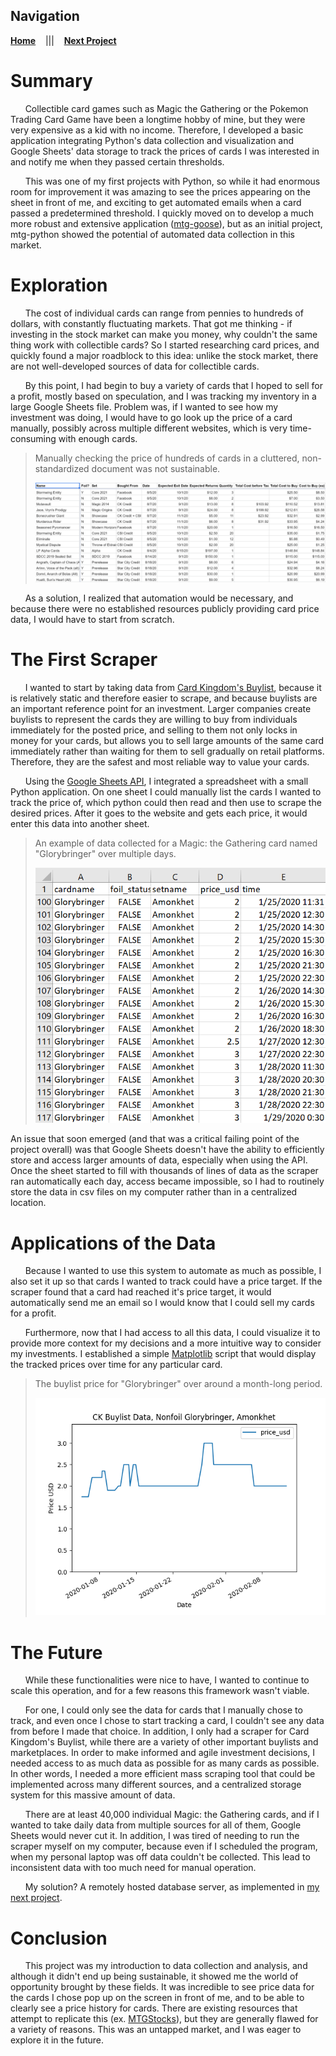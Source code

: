## Navigation
[**Home**](https://coltonglasgow13.github.io/ "Homepage")&nbsp;&nbsp;&nbsp;&nbsp;|||&nbsp;&nbsp;&nbsp;&nbsp;[**Next Project**](https://coltonglasgow13.github.io/mtg_goose/ "mtg-goose")

# Summary
&nbsp;&nbsp;&nbsp;&nbsp;&nbsp;&nbsp;Collectible card games such as Magic the Gathering or the Pokemon Trading Card Game have been a longtime hobby of mine, but they were very expensive as a kid with no income. Therefore, I developed a basic application integrating Python's data collection and visualization and Google Sheets' data storage to track the prices of cards I was interested in and notify me when they passed certain thresholds.
  
&nbsp;&nbsp;&nbsp;&nbsp;&nbsp;&nbsp;This was one of my first projects with Python, so while it had enormous room for improvement it was amazing to see the prices appearing on the sheet in front of me, and exciting to get automated emails when a card passed a predetermined threshold. I quickly moved on to develop a much more robust and extensive application ([mtg-goose](https://coltonglasgow13.github.io/mtg_goose/)), but as an initial project, mtg-python showed the potential of automated data collection in this market.

# Exploration
&nbsp;&nbsp;&nbsp;&nbsp;&nbsp;&nbsp;The cost of individual cards can range from pennies to hundreds of dollars, with constantly fluctuating markets. That got me thinking - if investing in the stock market can make you money, why couldn't the same thing work with collectible cards? So I started researching card prices, and quickly found a major roadblock to this idea: unlike the stock market, there are not well-developed sources of data for collectible cards.

&nbsp;&nbsp;&nbsp;&nbsp;&nbsp;&nbsp;By this point, I had begin to buy a variety of cards that I hoped to sell for a profit, mostly based on speculation, and I was tracking my inventory in a large Google Sheets file. Problem was, if I wanted to see how my investment was doing, I would have to go look up the price of a card manually, possibly across multiple different websites, which is very time-consuming with enough cards. 

> Manually checking the price of hundreds of cards in a cluttered, non-standardized document was not sustainable.
> 
> ![image alt ><](/images/mtg-sales-screenshot.png)

&nbsp;&nbsp;&nbsp;&nbsp;&nbsp;&nbsp;As a solution, I realized that automation would be necessary, and because there were no established resources publicly providing card price data, I would have to start from scratch.

# The First Scraper
&nbsp;&nbsp;&nbsp;&nbsp;&nbsp;&nbsp;I wanted to start by taking data from [Card Kingdom's Buylist](https://www.cardkingdom.com/purchasing/mtg_singles?filter[sort]=price_desc "Card Kingdom Buylist"), because it is relatively static and therefore easier to scrape, and because buylists are an important reference point for an investment. Larger companies create buylists to represent the cards they are willing to buy from individuals immediately for the posted price, and selling to them not only locks in money for your cards, but allows you to sell large amounts of the same card immediately rather than waiting for them to sell gradually on retail platforms. Therefore, they are the safest and most reliable way to value your cards.

&nbsp;&nbsp;&nbsp;&nbsp;&nbsp;&nbsp;Using the [Google Sheets API](https://developers.google.com/sheets/api "Google Sheets API"), I integrated a spreadsheet with a small Python application. On one sheet I could manually list the cards I wanted to track the price of, which python could then read and then use to scrape the desired prices. After it goes to the website and gets each price, it would enter this data into another sheet.

> An example of data collected for a Magic: the Gathering card named "Glorybringer" over multiple days.
> 
> ![image alt ><](/images/scraper-screenshot-2.png)

An issue that soon emerged (and that was a critical failing point of the project overall) was that Google Sheets doesn't have the ability to efficiently store and access larger amounts of data, especially when using the API. Once the sheet started to fill with thousands of lines of data as the scraper ran automatically each day, access became impossible, so I had to routinely store the data in csv files on my computer rather than in a centralized location.

# Applications of the Data
&nbsp;&nbsp;&nbsp;&nbsp;&nbsp;&nbsp;Because I wanted to use this system to automate as much as possible, I also set it up so that cards I wanted to track could have a price target. If the scraper found that a card had reached it's price target, it would automatically send me an email so I would know that I could sell my cards for a profit.

&nbsp;&nbsp;&nbsp;&nbsp;&nbsp;&nbsp;Furthermore, now that I had access to all this data, I could visualize it to provide more context for my decisions and a more intuitive way to consider my investments. I established a simple [Matplotlib](https://matplotlib.org/stable/index.html "Matplotlib") script that would display the tracked prices over time for any particular card.

> The buylist price for "Glorybringer" over around a month-long period.
> 
> ![image alt ><](/images/data-plot-example.png)

# The Future
&nbsp;&nbsp;&nbsp;&nbsp;&nbsp;&nbsp;While these functionalities were nice to have, I wanted to continue to scale this operation, and for a few reasons this framework wasn't viable.

&nbsp;&nbsp;&nbsp;&nbsp;&nbsp;&nbsp;For one, I could only see the data for cards that I manually chose to track, and even once I chose to start tracking a card, I couldn't see any data from before I made that choice. In addition, I only had a scraper for Card Kingdom's Buylist, while there are a variety of other important buylists and marketplaces. In order to make informed and agile investment decisions, I needed access to as much data as possible for as many cards as possible. In other words, I needed a more efficient mass scraping tool that could be implemented across many different sources, and a centralized storage system for this massive amount of data.

&nbsp;&nbsp;&nbsp;&nbsp;&nbsp;&nbsp;There are at least 40,000 individual Magic: the Gathering cards, and if I wanted to take daily data from multiple sources for all of them, Google Sheets would never cut it. In addition, I was tired of needing to run the scraper myself on my computer, because even if I scheduled the program, when my personal laptop was off data couldn't be collected. This lead to inconsistent data with too much need for manual operation.


&nbsp;&nbsp;&nbsp;&nbsp;&nbsp;&nbsp;My solution? A remotely hosted database server, as implemented in [my next project](https://coltonglasgow13.github.io/mtg_goose/ "mtg-goose").

# Conclusion
&nbsp;&nbsp;&nbsp;&nbsp;&nbsp;&nbsp;This project was my introduction to data collection and analysis, and although it didn't end up being sustainable, it showed me the world of opportunity brought by these fields. It was incredible to see price data for the cards I chose pop up on the screen in front of me, and to be able to clearly see a price history for cards. There are existing resources that attempt to replicate this (ex. [MTGStocks](https://www.mtgstocks.com/news "MTGStocks")), but they are generally flawed for a variety of reasons. This was an untapped market, and I was eager to explore it in the future.
